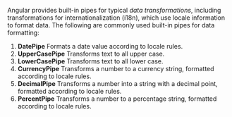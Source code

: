 Angular provides built-in pipes for typical *data transformations*, including transformations for internationalization (i18n), which use locale information to format data. The following are commonly used built-in pipes for data formatting:

1. **DatePipe** Formats a date value according to locale rules.
2. **UpperCasePipe** Transforms text to all upper case.
3. **LowerCasePipe** Transforms text to all lower case.
4. **CurrencyPipe** Transforms a number to a currency string, formatted according to locale rules.
5. **DecimalPipe** Transforms a number into a string with a decimal point, formatted according to locale rules.
6. **PercentPipe** Transforms a number to a percentage string, formatted according to locale rules.
